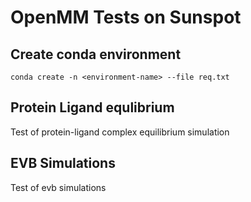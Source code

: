 # OpenMM Tests on Sunspot 

## Create conda environment
`conda create -n <environment-name> --file req.txt`

## Protein Ligand equlibrium
Test of protein-ligand complex equilibrium simulation

## EVB Simulations
Test of evb simulations
